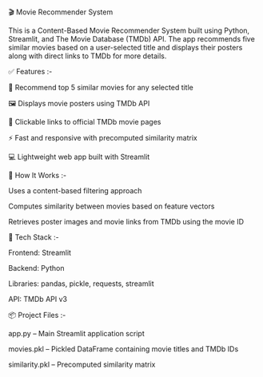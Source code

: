 🎬 Movie Recommender System

This is a Content-Based Movie Recommender System built using Python, Streamlit, and The Movie Database (TMDb) API. The app recommends five similar movies based on a user-selected title and displays their posters along with direct links to TMDb for more details.



✅ Features :-

🎥 Recommend top 5 similar movies for any selected title

🖼️ Displays movie posters using TMDb API

🔗 Clickable links to official TMDb movie pages

⚡ Fast and responsive with precomputed similarity matrix

💻 Lightweight web app built with Streamlit



🧠 How It Works :-

Uses a content-based filtering approach

Computes similarity between movies based on feature vectors

Retrieves poster images and movie links from TMDb using the movie ID



🔧 Tech Stack :-

Frontend: Streamlit

Backend: Python

Libraries: pandas, pickle, requests, streamlit

API: TMDb API v3



📦 Project Files :-

app.py – Main Streamlit application script

movies.pkl – Pickled DataFrame containing movie titles and TMDb IDs

similarity.pkl – Precomputed similarity matrix
